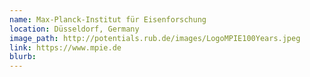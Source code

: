 ```yaml
---
name: Max-Planck-Institut für Eisenforschung
location: Düsseldorf, Germany
image_path: http://potentials.rub.de/images/LogoMPIE100Years.jpeg
link: https://www.mpie.de
blurb:
---
```

